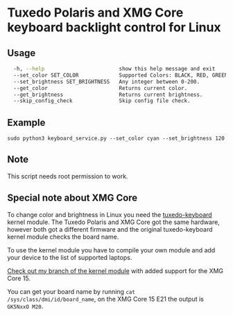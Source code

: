 # Tuxedo Polaris and XMG Core keyboard backlight control for Linux

## Usage
```bash
  -h, --help                        show this help message and exit
  --set_color SET_COLOR             Supported Colors: BLACK, RED, GREEN, BLUE, YELLOW, MAGENTA, CYAN, WHITE
  --set_brightness SET_BRIGHTNESS   Any integer between 0-200.
  --get_color                       Returns current color.
  --get_brightness                  Returns current brightness.
  --skip_config_check               Skip config file check.
```
## Example
`sudo python3 keyboard_service.py --set_color cyan --set_brightness 120`

## Note
This script needs root permission to work.

## Special note about XMG Core
To change color and brightness in Linux you need the [tuxedo-keyboard](https://github.com/tuxedocomputers/tuxedo-keyboard) kernel module. 
The Tuxedo Polaris and XMG Core got the same hardware, however both got a different firmware and the original tuxedo-keyboard kernel module
checks the board name.

To use the kernel module you have to compile your own module and add your device to the list of supported laptops. 

[Check out my branch of the kernel module](https://github.com/corus87/tuxedo-keyboard/blob/fbf0b2ed79af0a11805e53a2fb7d2bc89b83a04f/src/uniwill_keyboard.h#L458) with added support for the XMG Core 15.

You can get your board name by running `cat /sys/class/dmi/id/board_name`, on the XMG Core 15 E21 the output is `GK5NxxO M20`. 

